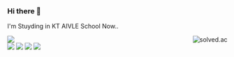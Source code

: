 ### Hi there 👋

I'm Stuyding in KT AIVLE School Now..

<div>
  <a href="https://solved.ac/alwwwwways"><img alt="solved.ac" align="right" src="http://mazassumnida.wtf/api/v2/generate_badge?boj=alwwwwways"/></a>
  <a href="https://aivle.kt.co.kr/"><img src="https://img.shields.io/badge/-KT%20AIVLE-blue" /></a>
</div>

<div align="left">
  <img src="https://img.shields.io/badge/Python-3776AB?style=flat&logo=Python&logoColor=white" />
  <img src="https://img.shields.io/badge/pandas-150458?style=flat&logo=pandas&logoColor=white" />
  <img src="https://img.shields.io/badge/JavaScript-F7DF1E?style=flat&logo=JavaScript&logoColor=white" />
	<img src="https://img.shields.io/badge/React-007396?style=flat&logo=React&logoColor=white" />
</div>


<!--
**always97/always97** is a ✨ _special_ ✨ repository because its `README.md` (this file) appears on your GitHub profile.

Here are some ideas to get you started:

- 🔭 I’m currently working on ...
- 🌱 I’m currently learning ...
- 👯 I’m looking to collaborate on ...
- 🤔 I’m looking for help with ...
- 💬 Ask me about ...
- 📫 How to reach me: ...
- 😄 Pronouns: ...
- ⚡ Fun fact: ...
-->
